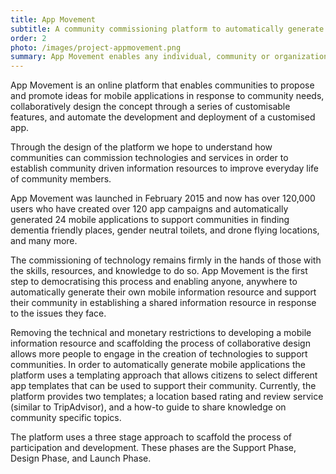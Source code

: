 ```yaml
---
title: App Movement
subtitle: A community commissioning platform to automatically generate mobile apps
order: 2
photo: /images/project-appmovement.png
summary: App Movement enables any individual, community or organization to propose, design and automatically generate a multi-platform mobile application. The platform enables communities to propose, design and deploy their own mobile application solutions to issues faced by their community.
---
```

App Movement is an online platform that enables communities to propose and promote ideas for mobile applications in response to community needs, collaboratively design the concept through a series of customisable features, and automate the development and deployment of a customised app.

Through the design of the platform we hope to understand how communities can commission technologies and services in order to establish community driven information resources to improve everyday life of community members.

App Movement was launched in February 2015 and now has over 120,000 users who have created over 120 app campaigns and automatically generated 24 mobile applications to support communities in finding dementia friendly places, gender neutral toilets, and drone flying locations, and many more.

The commissioning of technology remains firmly in the hands of those with the skills, resources, and knowledge to do so. App Movement is the first step to democratising this process and enabling anyone, anywhere to automatically generate their own mobile information resource and support their community in establishing a shared information resource in response to the issues they face.

Removing the technical and monetary restrictions to developing a mobile information resource and scaffolding the process of collaborative design allows more people to engage in the creation of technologies to support communities. In order to automatically generate mobile applications the platform uses a templating approach that allows citizens to select different app templates that can be used to support their community. Currently, the platform provides two templates; a location based rating and review service (similar to TripAdvisor), and a how-to guide to share knowledge on community specific topics.

The platform uses a three stage approach to scaffold the process of participation and development. These phases are the Support Phase, Design Phase, and Launch Phase.